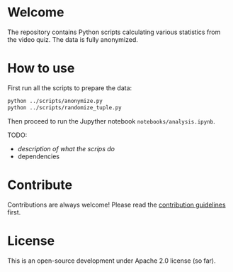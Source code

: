 # Welcome

The repository contains Python scripts calculating various statistics from the video quiz. The data is fully anonymized.

# How to use

First run all the scripts to prepare the data:
```bash
python ../scripts/anonymize.py
python ../scripts/randomize_tuple.py
```
Then proceed to run the Jupyther notebook ```notebooks/analysis.ipynb```.

TODO:
- _description of what the scrips do_
- dependencies
# Contribute

Contributions are always welcome!
Please read the [contribution guidelines](contributing.md) first.

# License

This is an open-source development under Apache 2.0 license (so far).

